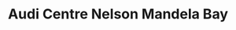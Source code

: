 ---
title: "Audi Centre Nelson Mandela Bay"
url: /port-elizabeth/audi-centre-nelson-mandela-bay/
shop: Autohaus
---